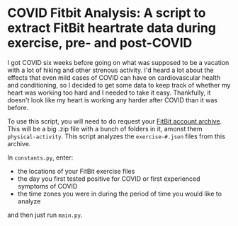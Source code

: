 # COVID Fitbit Analysis: A script to extract FitBit heartrate data during exercise, pre- and post-COVID

I got COVID six weeks before going on what was supposed to be a vacation with a lot of hiking and other strenous activity. I'd heard a lot about the effects that even mild cases of COVID can have on cardiovascular health and conditioning, so I decided to get some data to keep track of whether my heart was working too hard and I needed to take it easy. Thankfully, it doesn't look like my heart is working any harder after COVID than it was before.

To use this script, you will need to do request your [FitBit account archive](https://www.fitbit.com/settings/data/export). This will be a big .zip file with a bunch of folders in it, amonst them `physical-activity`. This script analyzes the `exercise-#.json` files from this archive.

In `constants.py`, enter:
- the locations of your FitBit exercise files
- the day you first tested positive for COVID or first experienced symptoms of COVID
- the time zones you were in during the period of time you would like to analyze

and then just run `main.py`.